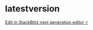# latestversion

[Edit in StackBlitz next generation editor ⚡️](https://stackblitz.com/~/github.com/achrafnh/latestversion)